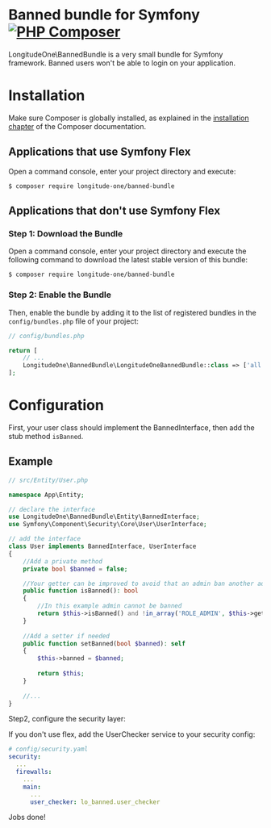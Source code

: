 Banned bundle for Symfony [![PHP Composer](https://github.com/longitude-one/banned-bundle/actions/workflows/php.yml/badge.svg)](https://github.com/longitude-one/banned-bundle/actions/workflows/php.yml)
=========================

LongitudeOne\BannedBundle is a very small bundle for Symfony framework. 
Banned users won't be able to login on your application. 

Installation
============

Make sure Composer is globally installed, as explained in the
[installation chapter](https://getcomposer.org/doc/00-intro.md)
of the Composer documentation.

Applications that use Symfony Flex
----------------------------------

Open a command console, enter your project directory and execute:

```console
$ composer require longitude-one/banned-bundle
```

Applications that don't use Symfony Flex
----------------------------------------

### Step 1: Download the Bundle

Open a command console, enter your project directory and execute the
following command to download the latest stable version of this bundle:

```console
$ composer require longitude-one/banned-bundle
```

### Step 2: Enable the Bundle

Then, enable the bundle by adding it to the list of registered bundles
in the `config/bundles.php` file of your project:

```php
// config/bundles.php

return [
    // ...
    LongitudeOne\BannedBundle\LongitudeOneBannedBundle::class => ['all' => true],
];
```

Configuration
=============
First, your user class should implement the BannedInterface, then add the stub method `isBanned`.

Example
-------

```php
// src/Entity/User.php

namespace App\Entity;

// declare the interface
use LongitudeOne\BannedBundle\Entity\BannedInterface;
use Symfony\Component\Security\Core\User\UserInterface;

// add the interface
class User implements BannedInterface, UserInterface
{
    //Add a private method
    private bool $banned = false;

    //Your getter can be improved to avoid that an admin ban another admin.        
    public function isBanned(): bool
    {
        //In this example admin cannot be banned
        return $this->isBanned() and !in_array('ROLE_ADMIN', $this->getRoles());
    }
    
    //Add a setter if needed
    public function setBanned(bool $banned): self
    {
        $this->banned = $banned;
        
        return $this;
    }
    
    //...    
}
```
Step2, configure the security layer:

If you don't use flex, add the UserChecker service to your security config:

```yaml
# config/security.yaml
security:
  ...
  firewalls:
    ...
    main:
      ...
      user_checker: lo_banned.user_checker
```

Jobs done!
